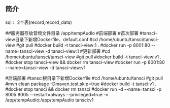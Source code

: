 ## 简介
sql：
2个表(record,record_data)

##服务器存放音频文件目录
/app/tempAudio
#前端部署
#首次部署
#tansci-view目录下新增Dockerfile、default.conf
#cd /home/ubuntu/tansci/tansci-view
#git pull
#docker build -t tansci-view:1 .
#docker run -p 8001:80 --name=tansci-view -d tansci-view:1
#更新部署
#cd /home/ubuntu/tansci/tansci-view
#git pull
#docker build -t tansci-view:v1 .
#docker stop tansci-view && docker rm tansci-view
#docker run -p 8001:80 --name=tansci-view -d tansci-view:v1

#后端部署
    #tansci根目录下新增Dockerfile
#cd /home/ubuntu/tansci
#git pull
#mvn clean package -Dmaven.test.skip=true
#docker build -t tansci:v1 .
#docker stop tansci && docker rm tansci
#docker run -d --name=tansci -p 8005:8005  --restart=always --privileged=true -v /app/tempAudio:/app/tempAudio tansci:v1